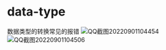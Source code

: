 # data-type
数据类型的转换常见的报错
![QQ截图20220901104454](https://user-images.githubusercontent.com/58908110/187821271-e5d16cfc-e357-42f5-aa37-8ca9072c8488.png)
![QQ截图20220901104506](https://user-images.githubusercontent.com/58908110/187821279-70988c29-e9a4-405c-93d0-e81a35367ee6.png)
